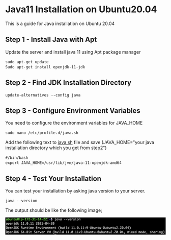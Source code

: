 # Java11 Installation on Ubuntu20.04

This is a guide for Java installation on Ubuntu 20.04

## Step 1 - Install Java with Apt

Update the server and install java 11 using Apt package manager

```
sudo apt-get update
Sudo apt-get install openjdk-11-jdk
```

## Step 2 - Find JDK Installation Directory

```
update-alternatives --config java
```

## Step 3 - Configure Environment Variables

You need to configure the environment variables for JAVA\_HOME

```
sudo nano /etc/profile.d/java.sh
```

Add the following text to [java.sh](http://java.sh) file and save (JAVA\_HOME="your java installation directory which you get from step2")

```
#/bin/bash
export JAVA_HOME=/usr/lib/jvm/java-11-openjdk-amd64

```

## Step 4 - Test Your Installation

You can test your installation by asking java version to your server.

```
java --version
```

The output should be like the following image;

![](.gitbook/assets/image.png)
